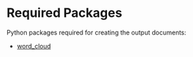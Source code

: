 Required Packages
=================

Python packages required for creating the output documents:

* [word_cloud](https://pypi.org/project/wordcloud/)

